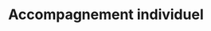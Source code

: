 ---
tags: rep_perso_cards
cardOrder: order:2;
wrapColor: blue_wrap
title: Accompagnement individuel
image: /img/accomp.png
imgClass: h-100
altImage: Accompagnement individuel
jqueryClass: accompagnement
bgColor:  bg_blue
backTitleColor: yellow
textColor: white
description: ["Vous aider par des solutions concrètes et sur mesure"]
descriptionListItem: ["Gestion de carrière","Projet de transition professionnelle", "Gestion d’une problématique au travail","Souffrance au travail"]
buttonBack: card_btn
---
